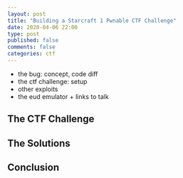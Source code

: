 ```yaml
---
layout: post
title: "Building a Starcraft 1 Pwnable CTF Challenge"
date: 2020-04-06 22:00
type: post
published: false
comments: false
categories: ctf
---
```


* the bug: concept, code diff
* the ctf challenge: setup
* other exploits
* the eud emulator + links to talk


## The CTF Challenge


## The Solutions


## Conclusion
